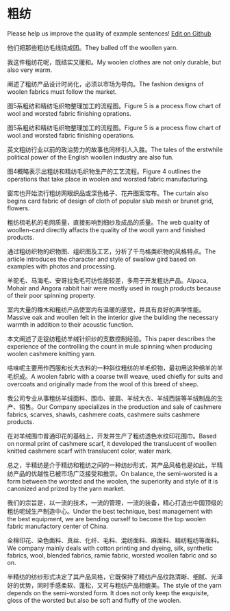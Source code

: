 # 粗纺

Please help us improve the quality of example sentences! [Edit on Github](https://github.com/jiyushe/jiyu-example-sentence-source/blob/main/chinese/cufang_1.md)

<p><span class="chinese">他们把那些粗纺毛线绕成团。</span><span class="english">They balled off the woollen yarn.</span></p>

<p><span class="chinese">我这件粗纺花呢，既结实又暖和。</span><span class="english">My woolen clothes are not only durable, but also very warm.</span></p>

<p><span class="chinese">阐述了粗纺产品设计时尚化，必须以市场为导向。</span><span class="english">The fashion designs of woolen fabrics must follow the market.</span></p>

<p><span class="chinese">图5系粗纺和精纺毛织物整理加工的流程图。</span><span class="english">Figure 5 is a process flow chart of wool and worsted fabric finishing oprations.</span></p>

<p><span class="chinese">图5系粗纺和精纺毛织物整理加工的流程图。</span><span class="english">Figure 5 is a process flow chart of wool and worsted fabric finishing operations.</span></p>

<p><span class="chinese">英文粗纺行业以前的政治势力的故事也同样引人入胜。</span><span class="english">The tales of the erstwhile political power of the English woollen industry are also fun.</span></p>

<p><span class="chinese">图4概略表示出粗纺和精纺毛织物生产的工艺流程。</span><span class="english">Figure 4 outlines the operations that take place in woolen and worsted fabric manufacturing.</span></p>

<p><span class="chinese">窗帘也开始流行粗纺网眼织品或深色格子、花卉图案帘布。</span><span class="english">The curtain also begins card fabric of design of cloth of popular slub mesh or brunet grid, flowers.</span></p>

<p><span class="chinese">粗纺梳毛机的毛网质量，直接影响到细纱及成品的质量。</span><span class="english">The web quality of woollen-card directly affacts the quality of the wooll yarn and finished products.</span></p>

<p><span class="chinese">通过粗纺织物的织物图、组织图及工艺，分析了千鸟格类织物的风格特点。</span><span class="english">The article introduces the character and style of swallow gird based on examples with photos and processing.</span></p>

<p><span class="chinese">羊驼毛、马海毛、安哥拉兔毛可纺性能较差，多用于开发粗纺产品。</span><span class="english">Alpaca, Mohair and Angora rabbit hair were mostly used in rough products because of their poor spinning property.</span></p>

<p><span class="chinese">室内大量的橡木和粗纺产品使室内有温暖的感觉，并具有良好的声学性能。</span><span class="english">Massive oak and woollen felt in the interior give the building the necessary warmth in addition to their acoustic function.</span></p>

<p><span class="chinese">本文阐述了走锭纺粗纺羊绒针织纱的支数控制经验。</span><span class="english">This paper describes the experience of the controlling the count in mule spinning when producing woolen cashmere knitting yarn.</span></p>

<p><span class="chinese">啥味呢主要用作西服和长大衣料的一种斜纹粗纺的羊毛织物，最初用这种绵羊的羊毛织成。</span><span class="english">A woolen fabric with a coarse twill weave, used chiefly for suits and overcoats and originally made from the wool of this breed of sheep.</span></p>

<p><span class="chinese">我公司专业从事粗纺羊绒面料、围巾、披肩、羊绒大衣、羊绒西装等羊绒制品的生产、销售。</span><span class="english">Our Company specializes in the production and sale of cashmere fabrics, scarves, shawls, cashmere coats, cashmere suits cashmere products.</span></p>

<p><span class="chinese">在对羊绒围巾普通印花的基础上，开发并生产了粗纺透色水纹印花围巾。</span><span class="english">Based on normal print of cashmere scarf, it developed the translucent of woollen knitted cashmere scarf with translucent color, water mark.</span></p>

<p><span class="chinese">总之，半精纺是介于精纺和粗纺之间的一种纺纱形式，其产品风格也是如此，半精纺产品的优越性已被市场广泛接受和推崇。</span><span class="english">On balance, the semi-worsted is a form between the worsted and the woolen, the superiority and style of it is canonized and prized by the yarn market.</span></p>

<p><span class="chinese">我们的宗旨是，以一流的技术，一流的管理，一流的装备，精心打造出中国顶级的粗纺呢绒生产制造中心。</span><span class="english">Under the best technique, best management with the best equipment, we are bending ourself to become the top woolen fabric manufactory center of China.</span></p>

<p><span class="chinese">全棉印花、染色面料、真丝、化纤、毛料、混纺面料、麻面料、精纺粗纺等面料。</span><span class="english">We company mainly deals with cotton printing and dyeing, silk, synthetic fabrics, wool, blended fabrics, ramie fabric, worsted woollen fabric and so on.</span></p>

<p><span class="chinese">半精纺的纺纱形式决定了其产品风格，它既保持了精纺产品纹路清晰、细腻、光泽好的优势，同时手感柔软、蓬松，又可与粗纺产品相媲美。</span><span class="english">The style of the yarn depends on the semi-worsted form. It does not only keep the exquisite, gloss of the worsted but also be soft and fluffy of the woolen.</span></p>

